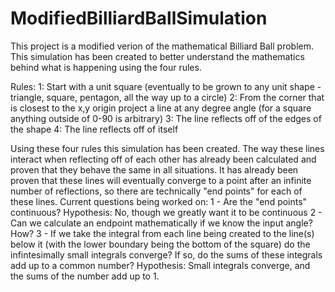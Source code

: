 # ModifiedBilliardBallSimulation
This project is a modified verion of the mathematical Billiard Ball problem. 
This simulation has been created to better understand the mathematics behind what is happening using the four rules.

Rules:
1: Start with a unit square (eventually to be grown to any unit shape - triangle, square, pentagon, all the way up to a circle) 
2: From the corner that is closest to the x,y origin project a line at any degree angle (for a square anything outside of 0-90 is arbitrary)
3: The line reflects off of the edges of the shape
4: The line reflects off of itself

Using these four rules this simulation has been created. The way these lines interact when reflecting off of each other has already been calculated and proven that they behave the same in all situations. It has already been proven that these lines will eventually converge to a point after an infinite number of reflections, so there are technically "end points" for each of these lines.
Current questions being worked on:
1 - Are the "end points" continuous?
  Hypothesis: No, though we greatly want it to be continuous
2 - Can we calculate an endpoint mathematically if we know the input angle? How?
3 - If we take the integral from each line being created to the line(s) below it (with the lower boundary being the bottom of the square) do the infintesimally small integrals converge? If so, do the sums of these integrals add up to a common number? 
  Hypothesis: Small integrals converge, and the sums of the number add up to 1.
